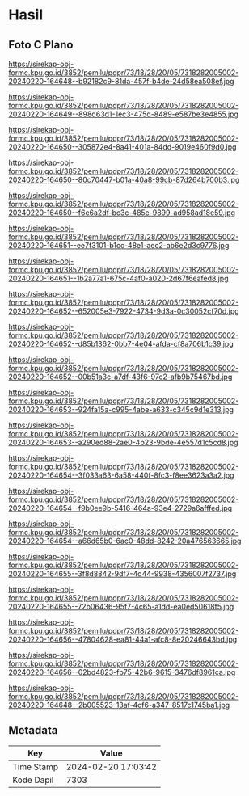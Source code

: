 # Hasil

## Foto C Plano

https://sirekap-obj-formc.kpu.go.id/3852/pemilu/pdpr/73/18/28/20/05/7318282005002-20240220-164648--b92182c9-81da-457f-b4de-24d58ea508ef.jpg

https://sirekap-obj-formc.kpu.go.id/3852/pemilu/pdpr/73/18/28/20/05/7318282005002-20240220-164649--898d63d1-1ec3-475d-8489-e587be3e4855.jpg

https://sirekap-obj-formc.kpu.go.id/3852/pemilu/pdpr/73/18/28/20/05/7318282005002-20240220-164650--305872e4-8a41-401a-84dd-9019e460f9d0.jpg

https://sirekap-obj-formc.kpu.go.id/3852/pemilu/pdpr/73/18/28/20/05/7318282005002-20240220-164650--80c70447-b01a-40a8-99cb-87d264b700b3.jpg

https://sirekap-obj-formc.kpu.go.id/3852/pemilu/pdpr/73/18/28/20/05/7318282005002-20240220-164650--f6e6a2df-bc3c-485e-9899-ad958ad18e59.jpg

https://sirekap-obj-formc.kpu.go.id/3852/pemilu/pdpr/73/18/28/20/05/7318282005002-20240220-164651--ee7f3101-b1cc-48e1-aec2-ab6e2d3c9776.jpg

https://sirekap-obj-formc.kpu.go.id/3852/pemilu/pdpr/73/18/28/20/05/7318282005002-20240220-164651--1b2a77a1-675c-4af0-a020-2d67f6eafed8.jpg

https://sirekap-obj-formc.kpu.go.id/3852/pemilu/pdpr/73/18/28/20/05/7318282005002-20240220-164652--652005e3-7922-4734-9d3a-0c30052cf70d.jpg

https://sirekap-obj-formc.kpu.go.id/3852/pemilu/pdpr/73/18/28/20/05/7318282005002-20240220-164652--d85b1362-0bb7-4e04-afda-cf8a706b1c39.jpg

https://sirekap-obj-formc.kpu.go.id/3852/pemilu/pdpr/73/18/28/20/05/7318282005002-20240220-164652--00b51a3c-a7df-43f6-97c2-afb9b75467bd.jpg

https://sirekap-obj-formc.kpu.go.id/3852/pemilu/pdpr/73/18/28/20/05/7318282005002-20240220-164653--924fa15a-c995-4abe-a633-c345c9d1e313.jpg

https://sirekap-obj-formc.kpu.go.id/3852/pemilu/pdpr/73/18/28/20/05/7318282005002-20240220-164653--a290ed88-2ae0-4b23-9bde-4e557d1c5cd8.jpg

https://sirekap-obj-formc.kpu.go.id/3852/pemilu/pdpr/73/18/28/20/05/7318282005002-20240220-164654--3f033a63-6a58-440f-8fc3-f8ee3623a3a2.jpg

https://sirekap-obj-formc.kpu.go.id/3852/pemilu/pdpr/73/18/28/20/05/7318282005002-20240220-164654--f9b0ee9b-5416-464a-93e4-2729a6afffed.jpg

https://sirekap-obj-formc.kpu.go.id/3852/pemilu/pdpr/73/18/28/20/05/7318282005002-20240220-164654--a66d65b0-6ac0-48dd-8242-20a476563665.jpg

https://sirekap-obj-formc.kpu.go.id/3852/pemilu/pdpr/73/18/28/20/05/7318282005002-20240220-164655--3f8d8842-9df7-4d44-9938-4356007f2737.jpg

https://sirekap-obj-formc.kpu.go.id/3852/pemilu/pdpr/73/18/28/20/05/7318282005002-20240220-164655--72b06436-95f7-4c65-a1dd-ea0ed50618f5.jpg

https://sirekap-obj-formc.kpu.go.id/3852/pemilu/pdpr/73/18/28/20/05/7318282005002-20240220-164656--47804628-ea81-44a1-afc8-8e20246643bd.jpg

https://sirekap-obj-formc.kpu.go.id/3852/pemilu/pdpr/73/18/28/20/05/7318282005002-20240220-164656--02bd4823-fb75-42b6-9615-3476df8961ca.jpg

https://sirekap-obj-formc.kpu.go.id/3852/pemilu/pdpr/73/18/28/20/05/7318282005002-20240220-164648--2b005523-13af-4cf6-a347-8517c1745ba1.jpg


## Metadata

| Key        | Value               |
| ---------- | ------------------- |
| Time Stamp | 2024-02-20 17:03:42 |
| Kode Dapil | 7303                |



